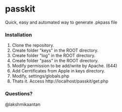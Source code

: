 passkit
=======

Quick, easy and automated way to generate .pkpass file

### Installation

1. Clone the repository.
2. Create folder "keys" in the ROOT directory.
3. Create folder "log" in the ROOT directory.
4. Create folder "pass" in the ROOT directory.
5. Modify permission to be add/write by Apache. (644)
6. Add Cerrtificates from Apple in keys directory.
7. Modify, settings/globals.php
8. Thats it. Access http://localhost/passkit/get.php

### Questions?

@lakshmikaantan